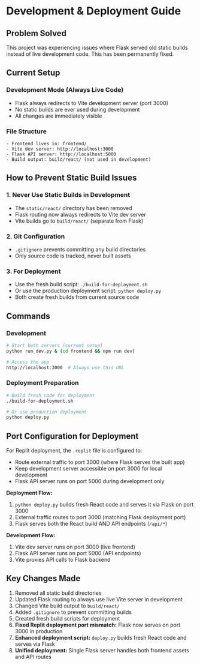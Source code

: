 # Development & Deployment Guide

## Problem Solved
This project was experiencing issues where Flask served old static builds instead of live development code. This has been permanently fixed.

## Current Setup

### Development Mode (Always Live Code)
- Flask always redirects to Vite development server (port 3000)
- No static builds are ever used during development
- All changes are immediately visible

### File Structure
```
- Frontend lives in: frontend/
- Vite dev server: http://localhost:3000
- Flask API server: http://localhost:5000
- Build output: build/react/ (not used in development)
```

## How to Prevent Static Build Issues

### 1. Never Use Static Builds in Development
- The `static/react/` directory has been removed
- Flask routing now always redirects to Vite dev server
- Vite builds go to `build/react/` (separate from Flask)

### 2. Git Configuration
- `.gitignore` prevents committing any build directories
- Only source code is tracked, never built assets

### 3. For Deployment
- Use the fresh build script: `./build-for-deployment.sh`
- Or use the production deployment script: `python deploy.py`
- Both create fresh builds from current source code

## Commands

### Development
```bash
# Start both servers (current setup)
python run_dev.py & (cd frontend && npm run dev)

# Access the app
http://localhost:3000  # Always use this URL
```

### Deployment Preparation
```bash
# Build fresh code for deployment
./build-for-deployment.sh

# Or use production deployment
python deploy.py
```

## Port Configuration for Deployment

For Replit deployment, the `.replit` file is configured to:
- Route external traffic to port 3000 (where Flask serves the built app)
- Keep development server accessible on port 3000 for local development
- Flask API server runs on port 5000 during development only

**Deployment Flow:**
1. `python deploy.py` builds fresh React code and serves it via Flask on port 3000
2. External traffic routes to port 3000 (matching Flask deployment port)
3. Flask serves both the React build AND API endpoints (`/api/*`)

**Development Flow:**
1. Vite dev server runs on port 3000 (live frontend)
2. Flask API server runs on port 5000 (API endpoints)
3. Vite proxies API calls to Flask backend

## Key Changes Made
1. Removed all static build directories
2. Updated Flask routing to always use live Vite server in development
3. Changed Vite build output to `build/react/`
4. Added `.gitignore` to prevent committing builds
5. Created fresh build scripts for deployment
6. **Fixed Replit deployment port mismatch:** Flask now serves on port 3000 in production
7. **Enhanced deployment script:** `deploy.py` builds fresh React code and serves via Flask
8. **Unified deployment:** Single Flask server handles both frontend assets and API routes